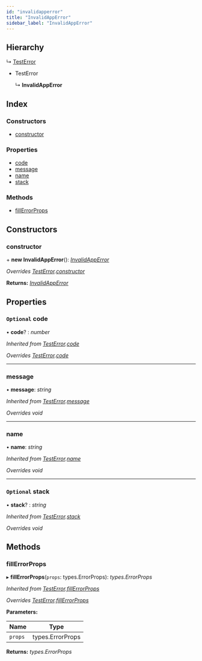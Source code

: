 ```yaml
---
id: "invalidapperror"
title: "InvalidAppError"
sidebar_label: "InvalidAppError"
---
```


## Hierarchy

  ↳ [TestError](testerror.md)

* TestError

  ↳ **InvalidAppError**

## Index

### Constructors

* [constructor](invalidapperror.md#constructor)

### Properties

* [code](invalidapperror.md#optional-code)
* [message](invalidapperror.md#message)
* [name](invalidapperror.md#name)
* [stack](invalidapperror.md#optional-stack)

### Methods

* [fillErrorProps](invalidapperror.md#fillerrorprops)

## Constructors

###  constructor

\+ **new InvalidAppError**(): *[InvalidAppError](invalidapperror.md)*

*Overrides [TestError](testerror.md).[constructor](testerror.md#constructor)*

**Returns:** *[InvalidAppError](invalidapperror.md)*

## Properties

### `Optional` code

• **code**? : *number*

*Inherited from [TestError](testerror.md).[code](testerror.md#optional-code)*

*Overrides [TestError](testerror.md).[code](testerror.md#optional-code)*

___

###  message

• **message**: *string*

*Inherited from [TestError](testerror.md).[message](testerror.md#message)*

*Overrides void*

___

###  name

• **name**: *string*

*Inherited from [TestError](testerror.md).[name](testerror.md#name)*

*Overrides void*

___

### `Optional` stack

• **stack**? : *string*

*Inherited from [TestError](testerror.md).[stack](testerror.md#optional-stack)*

*Overrides void*

## Methods

###  fillErrorProps

▸ **fillErrorProps**(`props`: types.ErrorProps): *types.ErrorProps*

*Inherited from [TestError](testerror.md).[fillErrorProps](testerror.md#fillerrorprops)*

*Overrides [TestError](testerror.md).[fillErrorProps](testerror.md#fillerrorprops)*

**Parameters:**

Name | Type |
------ | ------ |
`props` | types.ErrorProps |

**Returns:** *types.ErrorProps*
